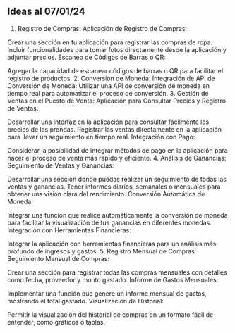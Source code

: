 ## Ideas al 07/01/24

1. Registro de Compras:
Aplicación de Registro de Compras:

Crear una sección en tu aplicación para registrar las compras de ropa.
Incluir funcionalidades para tomar fotos directamente desde la aplicación y adjuntar precios.
Escaneo de Códigos de Barras o QR:

Agregar la capacidad de escanear códigos de barras o QR para facilitar el registro de productos.
2. Conversión de Moneda:
Integración de API de Conversión de Moneda:
Utilizar una API de conversión de moneda en tiempo real para automatizar el proceso de conversión.
3. Gestión de Ventas en el Puesto de Venta:
Aplicación para Consultar Precios y Registro de Ventas:

Desarrollar una interfaz en la aplicación para consultar fácilmente los precios de las prendas.
Registrar las ventas directamente en la aplicación para llevar un seguimiento en tiempo real.
Integración con Pago:

Considerar la posibilidad de integrar métodos de pago en la aplicación para hacer el proceso de venta más rápido y eficiente.
4. Análisis de Ganancias:
Seguimiento de Ventas y Ganancias:

Desarrollar una sección donde puedas realizar un seguimiento de todas las ventas y ganancias.
Tener informes diarios, semanales o mensuales para obtener una visión clara del rendimiento.
Conversión Automática de Moneda:

Integrar una función que realice automáticamente la conversión de moneda para facilitar la visualización de tus ganancias en diferentes monedas.
Integración con Herramientas Financieras:

Integrar la aplicación con herramientas financieras para un análisis más profundo de ingresos y gastos.
5. Registro Mensual de Compras:
Seguimiento Mensual de Compras:

Crear una sección para registrar todas las compras mensuales con detalles como fecha, proveedor y monto gastado.
Informe de Gastos Mensuales:

Implementar una función que genere un informe mensual de gastos, mostrando el total gastado.
Visualización de Historial:

Permitir la visualización del historial de compras en un formato fácil de entender, como gráficos o tablas.